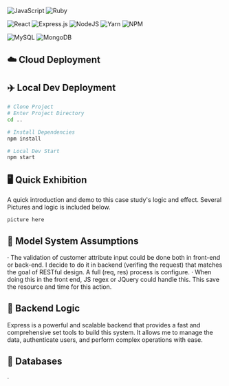 ![JavaScript](https://img.shields.io/badge/javascript-%23323330.svg?style=for-the-badge&logo=javascript&logoColor=%23F7DF1E)
![Ruby](https://img.shields.io/badge/ruby-%23CC342D.svg?style=for-the-badge&logo=ruby&logoColor=white)

![React](https://img.shields.io/badge/react-%2320232a.svg?style=for-the-badge&logo=react&logoColor=%2361DAFB)
![Express.js](https://img.shields.io/badge/express.js-%23404d59.svg?style=for-the-badge&logo=express&logoColor=%2361DAFB)
![NodeJS](https://img.shields.io/badge/node.js-6DA55F?style=for-the-badge&logo=node.js&logoColor=white)
![Yarn](https://img.shields.io/badge/yarn-%232C8EBB.svg?style=for-the-badge&logo=yarn&logoColor=white)
![NPM](https://img.shields.io/badge/NPM-%23CB3837.svg?style=for-the-badge&logo=npm&logoColor=white)

![MySQL](https://img.shields.io/badge/mysql-%2300f.svg?style=for-the-badge&logo=mysql&logoColor=white)
![MongoDB](https://img.shields.io/badge/MongoDB-%234ea94b.svg?style=for-the-badge&logo=mongodb&logoColor=white)

## :cloud: Cloud Deployment

## ✈️ Local Dev Deployment

```bash
# Clone Project
# Enter Project Directory
cd ..

# Install Dependencies
npm install

# Local Dev Start
npm start
```

## 🖥  Quick Exhibition

A quick introduction and demo to this case study's logic and effect. Several Pictures and logic is included below.

`picture here`

## 📃 Model System Assumptions

· The validation of customer attribute input could be done both in front-end or back-end. I decide to do it in backend (verifing the request) that matches the goal of RESTful design. A full (req, res) process is configure.
· When doing this in the front end, JS regex or JQuery could handle this. This save the resource and time for this action.

## 🤖 Backend Logic

Express is a powerful and scalable backend that provides a fast and comprehensive set tools to build this system. It allows me to manage the data, authenticate users, and perform complex operations with ease.

## :floppy_disk: Databases

· 
